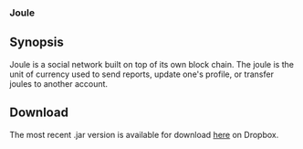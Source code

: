 ### Joule

## Synopsis

Joule is a social network built on top of its own block chain.  The joule is the unit of currency used to send reports, update one's profile, or transfer joules to another account.

## Download

The most recent .jar version is available for download [here](https://www.dropbox.com/sh/rk4qx7jfugztt7w/AACHrQefYMCLk4XoUHhRuECAa?dl=0) on Dropbox. 